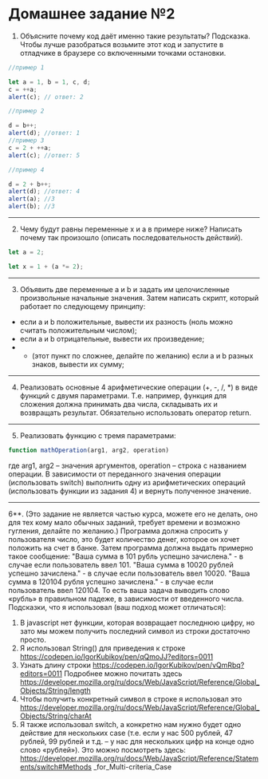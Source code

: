 # Домашнее задание №2
1. Объясните почему код даёт именно такие результаты?
Подсказка. Чтобы лучше разобраться возьмите этот код и запустите в отладчике в браузере со
включенными точками остановки.
```JavaScript
//пример 1

let a = 1, b = 1, c, d;
c = ++a;
alert(c); // ответ: 2

//пример 2

d = b++;
alert(d); //ответ: 1
//пример 3
c = 2 + ++a;
alert(c); //ответ: 5

//пример 4

d = 2 + b++;
alert(d); //ответ: 4
alert(a); //3
alert(b); //3
```
____
2. Чему будут равны переменные x и a в примере ниже? Написать почему так произошло
(описать последовательность действий).
```JavaScript
let a = 2;

let x = 1 + (a *= 2);
```
____
3. Объявить две переменные a и b и задать им целочисленные произвольные начальные
значения.
Затем написать скрипт, который работает по следующему принципу:
- если a и b положительные, вывести их разность (ноль можно считать положительным числом);
- если а и b отрицательные, вывести их произведение;
- * (этот пункт по сложнее, делайте по желанию) если а и b разных знаков, вывести их сумму;
____
4. Реализовать основные 4 арифметические операции (+, -, /, *) в виде функций с двумя
параметрами. Т.е. например, функция для сложения должна принимать два числа, складывать их
и возвращать результат.
Обязательно использовать оператор return.
____
5. Реализовать функцию с тремя параметрами: 
```JavaScript
function mathOperation(arg1, arg2, operation)
```
где arg1, arg2 – значения аргументов, operation – строка с названием операции. В зависимости от
переданного значения операции (использовать switch) выполнить одну из арифметических
операций
(использовать функции из задания 4) и вернуть полученное значение.
____
6**. (Это задание не является частью курса, можете его не делать, оно для тех кому мало
обычных заданий, требует времени и возможно гугления, делайте по желанию.)
Программа должна спросить у пользователя число, это будет количество денег, которое он хочет
положить на счет в банке. Затем программа должна выдать примерно такое сообщение:
"Ваша сумма в 101 рубль успешно зачислена." - в случае если пользователь ввел 101.
"Ваша сумма в 10020 рублей успешно зачислена." - в случае если пользователь ввел 10020.
"Ваша сумма в 120104 рубля успешно зачислена." - в случае если пользователь ввел 120104.
То есть ваша задача выводить слово «рубль» в правильном падеже, в зависимости от введенного
числа.
Подсказки, что я использовал (ваш подход может отличаться):
1) В javascript нет функции, которая возвращает последнюю цифру, но зато мы можем
получить последний символ из строки достаточно просто.
2) Я использовал String() для приведения к строке
https://codepen.io/IgorKubikov/pen/qQmoJJ?editors=0011
3) Узнать длину строки https://codepen.io/IgorKubikov/pen/vQmRbq?editors=0011
Подробнее можно почитать здесь
https://developer.mozilla.org/ru/docs/Web/JavaScript/Reference/Global_Objects/String/length
4) Чтобы получить конкретный символ в строке я использовал это
https://developer.mozilla.org/ru/docs/Web/JavaScript/Reference/Global_Objects/String/charAt
5) Я также использовал switch, а конкретно нам нужно будет одно действие для нескольких
case (т.е. если у нас 500 рублей, 47 рублей, 99 рублей и т.д. – у нас для нескольких цифр на
конце одно слово «рублей»). Это можно посмотреть здесь: 
https://developer.mozilla.org/ru/docs/Web/JavaScript/Reference/Statements/switch#Methods
_for_Multi-criteria_Case
